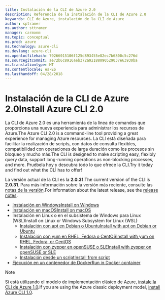 ```yaml
---
title: Instalación de la CLI de Azure 2.0
description: Referencia de la instalación de la CLI de Azure 2.0
keywords: CLI de Azure, instalación de la CLI de Azure
author: sptramer
ms.author: sttramer
manager: carmonm
ms.topic: conceptual
ms.prod: azure
ms.technology: azure-cli
ms.devlang: azure-cli
ms.openlocfilehash: 79266015106f125d893455e82ec7b6800c5c276d
ms.sourcegitcommit: ae72b6c8916aeb372a92188090529037e63930ba
ms.translationtype: HT
ms.contentlocale: es-ES
ms.lasthandoff: 04/28/2018
---
```

# <a name="install-azure-cli-20"></a><span data-ttu-id="0a021-104">Instalación de la CLI de Azure 2.0</span><span class="sxs-lookup"><span data-stu-id="0a021-104">Install Azure CLI 2.0</span></span>

<span data-ttu-id="0a021-105">La CLI de Azure 2.0 es una herramienta de la línea de comandos que proporciona una nueva experiencia para administrar los recursos de Azure.</span><span class="sxs-lookup"><span data-stu-id="0a021-105">The Azure CLI 2.0 is a command-line tool providing a great experience for managing Azure resources.</span></span> <span data-ttu-id="0a021-106">La CLI está diseñada para facilitar la realización de scripts, con datos de consulta flexibles, compatibilidad con operaciones de larga duración como los procesos sin bloqueo y mucho más.</span><span class="sxs-lookup"><span data-stu-id="0a021-106">The CLI is designed to make scripting easy, flexibly query data, support long-running operations as non-blocking processes, and more.</span></span> <span data-ttu-id="0a021-107">Pruébela hoy y descubra todo lo que ofrece la CLI.</span><span class="sxs-lookup"><span data-stu-id="0a021-107">Try it today and find out what the CLI has to offer!</span></span>

<span data-ttu-id="0a021-108">La versión actual de la CLI es la __2.0.31__.</span><span class="sxs-lookup"><span data-stu-id="0a021-108">The current version of the CLI is __2.0.31__.</span></span> <span data-ttu-id="0a021-109">Para más información sobre la versión más reciente, consulte las [notas de la versión](release-notes-azure-cli.md).</span><span class="sxs-lookup"><span data-stu-id="0a021-109">For information about the latest release, see the [release notes](release-notes-azure-cli.md).</span></span>

* [<span data-ttu-id="0a021-110">Instalación en Windows</span><span class="sxs-lookup"><span data-stu-id="0a021-110">Install on Windows</span></span>](install-azure-cli-windows.md)
* [<span data-ttu-id="0a021-111">Instalación en macOS</span><span class="sxs-lookup"><span data-stu-id="0a021-111">Install on macOS</span></span>](install-azure-cli-macos.md)
* <span data-ttu-id="0a021-112">Instalación en Linux o en el subsistema de Windows para Linux (WSL)</span><span class="sxs-lookup"><span data-stu-id="0a021-112">Install on Linux or Windows Subsystem for Linux (WSL)</span></span>
  * [<span data-ttu-id="0a021-113">Instalación con apt en Debian o Ubuntu</span><span class="sxs-lookup"><span data-stu-id="0a021-113">Install with apt on Debian or Ubuntu</span></span>](install-azure-cli-apt.md)
  * [<span data-ttu-id="0a021-114">Instalación con yum en RHEL, Fedora o CentOS</span><span class="sxs-lookup"><span data-stu-id="0a021-114">Install with yum on RHEL, Fedora, or CentOS </span></span>](install-azure-cli-yum.md)
  * [<span data-ttu-id="0a021-115">Instalación con zypper en openSUSE o SLE</span><span class="sxs-lookup"><span data-stu-id="0a021-115">Install with zypper on openSUSE or SLE </span></span>](install-azure-cli-zypper.md)
  * [<span data-ttu-id="0a021-116">Instalación desde un script</span><span class="sxs-lookup"><span data-stu-id="0a021-116">Install from script</span></span>](install-azure-cli-linux.md)
* [<span data-ttu-id="0a021-117">Ejecución en un contenedor de Docker</span><span class="sxs-lookup"><span data-stu-id="0a021-117">Run in Docker container</span></span>](run-azure-cli-docker.md)

> [!NOTE]
> <span data-ttu-id="0a021-118">Si está utilizando el modelo de implementación clásico de Azure, [instale la CLI de Azure 1.0](install-cli-version-1.0.md).</span><span class="sxs-lookup"><span data-stu-id="0a021-118">If you are using the Azure classic deployment model, [install Azure CLI 1.0](install-cli-version-1.0.md).</span></span>

